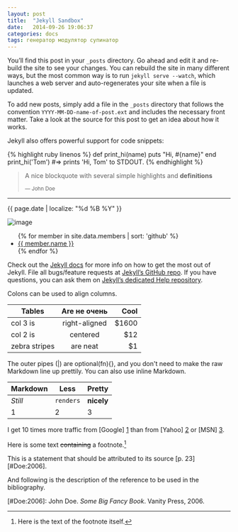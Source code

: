 ```yaml
---
layout: post
title:  "Jekyll Sandbox"
date:   2014-09-26 19:06:37
categories: docs
tags: генератор модулятор супинатор
---
```

You’ll find this post in your `_posts` directory. Go ahead and edit it and re-build the site to see your changes. You can rebuild the site in many different ways, but the most common way is to run `jekyll serve --watch`, which launches a web server and auto-regenerates your site when a file is updated.

To add new posts, simply add a file in the `_posts` directory that follows the convention `YYYY-MM-DD-name-of-post.ext` and includes the necessary front matter. Take a look at the source for this post to get an idea about how it works.

Jekyll also offers powerful support for code snippets:

{% highlight ruby linenos %}
def print_hi(name)
  puts "Hi, #{name}"
end
print_hi('Tom')
#=> prints 'Hi, Tom' to STDOUT.
{% endhighlight %}

> A nice blockquote with several simple highlights and **definitions**
> 
> <small>— John Doe</small>

* * *

{{ page.date | localize: "%d %B %Y" }}

![image](http://placehold.it/350x150)

<ul>
{% for member in site.data.members | sort: 'github' %}
  <li>
    <a href="https://github.com/{{ member.github }}">
      {{ member.name }}
    </a>
  </li>
{% endfor %}
</ul>

Check out the [Jekyll docs][jekyll] for more info on how to get the most out of Jekyll. File all bugs/feature requests at [Jekyll’s GitHub repo][jekyll-gh]. If you have questions, you can ask them on [Jekyll’s dedicated Help repository][jekyll-help].

Colons can be used to align columns.

| Tables        | Are     не очень      | Cool  |
| ------------- |:-------------:| -----:|
| col 3 is      | right-aligned | $1600 |
| col 2 is      | centered      |   $12 |
| zebra stripes | are neat      |    $1 |

The outer pipes (\|) are optional(fn){}, and you don't need to make the raw Markdown line up prettily. You can also use inline Markdown.

Markdown | Less | Pretty
--- | --- | ---
_Still_ | `renders` | **nicely**
1 | 2 | 3

I get 10 times more traffic from [Google] [1] than from
[Yahoo] [2] or [MSN] [3].


Here is some text ~~containing~~ a footnote.[^somesamplefootnote]

[^somesamplefootnote]: Here is the text of the footnote itself.

This is a statement that should be attributed to
its source [p. 23][#Doe:2006].

And following is the description of the reference to be
used in the bibliography.

[#Doe:2006]: John Doe. *Some Big Fancy Book*.  Vanity Press, 2006.


  [1]: http://google.com/        "Google"
  [2]: http://search.yahoo.com/  "Yahoo Search"
  [3]: http://search.msn.com/    "MSN Search"

[jekyll]:      http://jekyllrb.com
[jekyll-gh]:   https://github.com/jekyll/jekyll
[jekyll-help]: https://github.com/jekyll/jekyll-help
